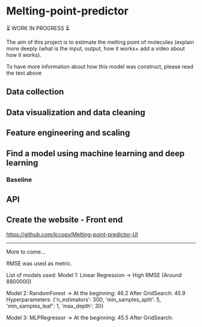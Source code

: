 # Melting-point-predictor

⏳ WORK IN PROGRESS ⏳ 

The aim of this project is to estimate the melting point of molecules
(explain more deeply (what is the input, output, how it works+
add a video about how it works).

To have more information about how this model was construct, please read the text above

## Data collection

## Data visualization and data cleaning

## Feature engineering and scaling

## Find a model using machine learning and deep learning

### Baseline


## API

## Create the website - Front end
https://github.com/lccopy/Melting-point-predictor-UI
___

More to come...

RMSE was used as metric.

List of models used:
Model 1: Linear Regression -> High RMSE (Around 8800000)

Model 2: RandomForest -> At the beginning: 46.2
                         After GridSearch: 45.9
        Hyperparameters:
    {'n_estimators': 300, 'min_samples_split': 5, 'min_samples_leaf': 1, 'max_depth': 30}

Model 3: MLPRegressor -> At the beginning: 45.5
                         After GridSearch:
